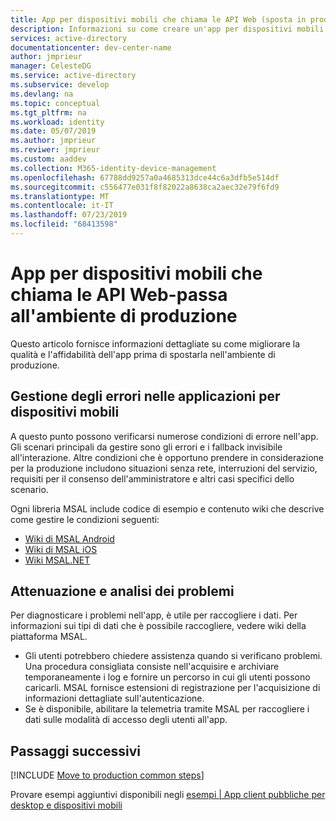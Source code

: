 ```yaml
---
title: App per dispositivi mobili che chiama le API Web (sposta in produzione)-piattaforma di identità Microsoft
description: Informazioni su come creare un'app per dispositivi mobili che chiama API Web (passa alla produzione)
services: active-directory
documentationcenter: dev-center-name
author: jmprieur
manager: CelesteDG
ms.service: active-directory
ms.subservice: develop
ms.devlang: na
ms.topic: conceptual
ms.tgt_pltfrm: na
ms.workload: identity
ms.date: 05/07/2019
ms.author: jmprieur
ms.reviwer: jmprieur
ms.custom: aaddev
ms.collection: M365-identity-device-management
ms.openlocfilehash: 67788dd9257a0a4685313dce44c6a3dfb5e514df
ms.sourcegitcommit: c556477e031f8f82022a8638ca2aec32e79f6fd9
ms.translationtype: MT
ms.contentlocale: it-IT
ms.lasthandoff: 07/23/2019
ms.locfileid: "68413598"
---
```

# <a name="mobile-app-that-calls-web-apis---move-to-production"></a>App per dispositivi mobili che chiama le API Web-passa all'ambiente di produzione

Questo articolo fornisce informazioni dettagliate su come migliorare la qualità e l'affidabilità dell'app prima di spostarla nell'ambiente di produzione.

## <a name="handling-errors-in-mobile-applications"></a>Gestione degli errori nelle applicazioni per dispositivi mobili

A questo punto possono verificarsi numerose condizioni di errore nell'app. Gli scenari principali da gestire sono gli errori e i fallback invisibile all'interazione. Altre condizioni che è opportuno prendere in considerazione per la produzione includono situazioni senza rete, interruzioni del servizio, requisiti per il consenso dell'amministratore e altri casi specifici dello scenario.

Ogni libreria MSAL include codice di esempio e contenuto wiki che descrive come gestire le condizioni seguenti:

- [Wiki di MSAL Android](https://github.com/AzureAD/microsoft-authentication-library-for-android)
- [Wiki di MSAL iOS](https://github.com/AzureAD/microsoft-authentication-library-for-objc/wiki)
- [Wiki MSAL.NET](https://github.com/AzureAD/microsoft-authentication-library-for-dotnet/wiki)

## <a name="mitigating-and-investigating-issues"></a>Attenuazione e analisi dei problemi

Per diagnosticare i problemi nell'app, è utile per raccogliere i dati. Per informazioni sui tipi di dati che è possibile raccogliere, vedere wiki della piattaforma MSAL.

- Gli utenti potrebbero chiedere assistenza quando si verificano problemi. Una procedura consigliata consiste nell'acquisire e archiviare temporaneamente i log e fornire un percorso in cui gli utenti possono caricarli. MSAL fornisce estensioni di registrazione per l'acquisizione di informazioni dettagliate sull'autenticazione.
- Se è disponibile, abilitare la telemetria tramite MSAL per raccogliere i dati sulle modalità di accesso degli utenti all'app.

## <a name="next-steps"></a>Passaggi successivi

[!INCLUDE [Move to production common steps](../../../includes/active-directory-develop-scenarios-production.md)]

Provare esempi aggiuntivi disponibili negli [esempi | App client pubbliche per desktop e dispositivi mobili](sample-v2-code.md#desktop-and-mobile-public-client-apps)
